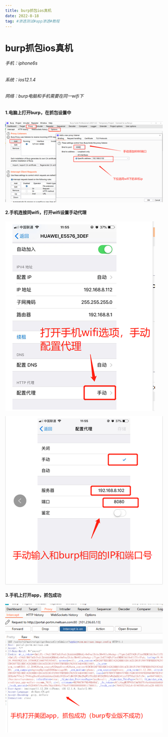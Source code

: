 ```yaml
---
title: burp抓包ios真机
date: 2022-8-18
tag: #渗透测试#app渗透#教程
---
```


# burp抓包ios真机



###### 手机：iphone6s

###### 系统：ios12.1.4

###### 网络：burp电脑和手机需要在同一wifi下

#### 1.电脑上打开burp，在抓包设置中

![image-20220818115255358](220818burp抓包ios真机/image-20220818115255358.png)

#### 2.手机连接同wifi，打开wifi设置手动代理

![image-20220818115737755](220818burp抓包ios真机/image-20220818115737755.png)

![image-20220818120006937](220818burp抓包ios真机/image-20220818120006937.png)

#### 3.手机上打开app，抓包成功

![image-20220818120824353](220818burp抓包ios真机/image-20220818120824353.png)